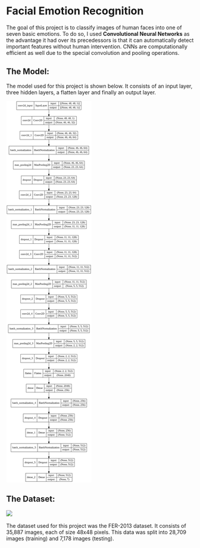 # Facial Emotion Recognition

The goal of this project is to classify images of human faces into one of seven basic emotions. To do so, I used **Convolutional Neural Networks** as the advantage it had over its precedessors is that it can automatically detect important features without human intervention. CNNs are computationally efficient as well due to the special convolution and pooling operations.

## The Model:

The model used for this project is shown below. It consists of an input layer, three hidden layers, a flatten layer and finally an output layer.

<img src="model.png"/>

## The Dataset:

<img src="https://production-media.paperswithcode.com/datasets/FER2013-0000001434-01251bb8_415HDzL.jpg"/>

The dataset used for this project was the FER-2013 dataset. It consists of 35,887 images, each of size 48x48 pixels. This data was split into 28,709 images (training) and 7,178 images (testing).

